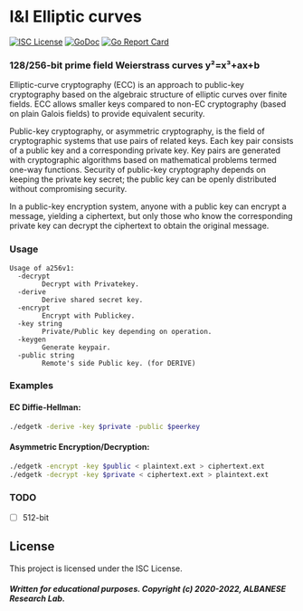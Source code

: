 # I&I Elliptic curves
[![ISC License](http://img.shields.io/badge/license-ISC-blue.svg)](https://github.com/pedroalbanese/curves/blob/master/LICENSE.md) 
[![GoDoc](https://godoc.org/github.com/pedroalbanese/curves?status.png)](http://godoc.org/github.com/pedroalbanese/curves)
[![Go Report Card](https://goreportcard.com/badge/github.com/pedroalbanese/curves)](https://goreportcard.com/report/github.com/pedroalbanese/curves)

### 128/256-bit prime field Weierstrass curves y²=x³+ax+b

Elliptic-curve cryptography (ECC) is an approach to public-key cryptography based on the algebraic structure of elliptic curves over finite fields. ECC allows smaller keys compared to non-EC cryptography (based on plain Galois fields) to provide equivalent security.

Public-key cryptography, or asymmetric cryptography, is the field of cryptographic systems that use pairs of related keys. Each key pair consists of a public key and a corresponding private key. Key pairs are generated with cryptographic algorithms based on mathematical problems termed one-way functions. Security of public-key cryptography depends on keeping the private key secret; the public key can be openly distributed without compromising security.

In a public-key encryption system, anyone with a public key can encrypt a message, yielding a ciphertext, but only those who know the corresponding private key can decrypt the ciphertext to obtain the original message.

### Usage
```
Usage of a256v1:
  -decrypt
        Decrypt with Privatekey.
  -derive
        Derive shared secret key.
  -encrypt
        Encrypt with Publickey.
  -key string
        Private/Public key depending on operation.
  -keygen
        Generate keypair.
  -public string
        Remote's side Public key. (for DERIVE)
```

### Examples
#### EC Diffie-Hellman:
```sh
./edgetk -derive -key $private -public $peerkey
```
#### Asymmetric Encryption/Decryption:
```sh
./edgetk -encrypt -key $public < plaintext.ext > ciphertext.ext
./edgetk -decrypt -key $private < ciphertext.ext > plaintext.ext
```
### TODO
- [ ] 512-bit

## License
This project is licensed under the ISC License.
##### Written for educational purposes. Copyright (c) 2020-2022, ALBANESE Research Lab.

